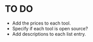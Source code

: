 # TO DO 

- Add the prices to each tool.
- Specify if each tool is open source?
- Add descriptions to each list entry.